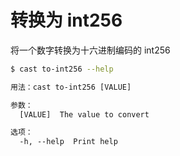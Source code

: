 # 转换为 int256

将一个数字转换为十六进制编码的 int256

```bash
$ cast to-int256 --help
```

```txt
用法：cast to-int256 [VALUE]

参数：
  [VALUE]  The value to convert

选项：
  -h, --help  Print help
```